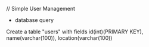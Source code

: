// Simple User Management 



* database query 

Create a table "users" with fields id(int)(PRIMARY KEY), name(varchar(100)), location(varchar(100))